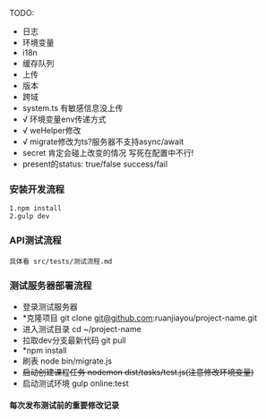 TODO:
- 日志
- 环境变量
- i18n
- 缓存队列
- 上传
- 版本
- 跨域
- system.ts 有敏感信息没上传
- √ 环境变量env传递方式
- √ weHelper修改
- √ migrate修改为ts?服务器不支持async/await
- secret 肯定会碰上改变的情况 写死在配置中不行!
- present的status: true/false success/fail
### 安装开发流程
```
1.npm install
2.gulp dev
```
### API测试流程
```
具体看 src/tests/测试流程.md
```
### 测试服务器部署流程
- 登录测试服务器 
- *克隆项目 git clone git@github.com:ruanjiayou/project-name.git
- 进入测试目录 cd ~/project-name
- 拉取dev分支最新代码 git pull
- *npm install
- 刷表 node bin/migrate.js
- ~~启动创建课程任务 nodemon dist/tasks/test.js(注意修改环境变量)~~
- 启动测试环境 gulp online:test
#### 每次发布测试前的重要修改记录
```

```